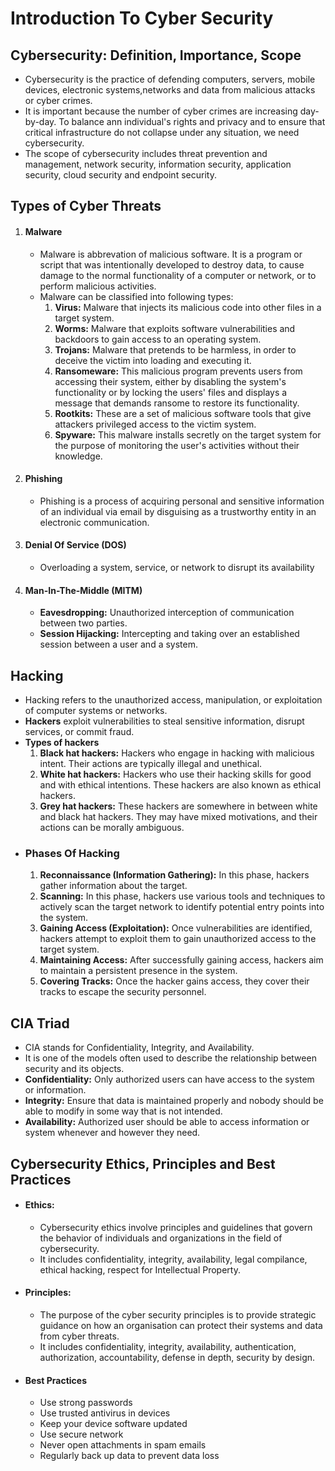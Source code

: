 # Introduction To Cyber Security
## Cybersecurity: Definition, Importance, Scope
- Cybersecurity is the practice of defending computers, servers, mobile devices, electronic systems,networks and data from malicious attacks or cyber crimes.
- It is important because the number of cyber crimes are increasing day-by-day. To balance ann individual's rights and privacy and to ensure that critical infrastructure do not collapse under any situation, we need cybersecurity.
- The scope of cybersecurity includes threat prevention and management, network security, information security, application security, cloud security and endpoint security.

## Types of Cyber Threats
1. #### **Malware**
   - Malware is abbrevation of malicious software. It is a program or script that was intentionally developed to destroy data, to cause damage to the normal functionality of a computer or network, or to perform malicious activities.
   - Malware can be classified into following types:
     1. **Virus:** Malware that injects its malicious code into other files in a target system.
     2. **Worms:** Malware that exploits software vulnerabilities and backdoors to gain access to an operating system.
     3. **Trojans:** Malware that pretends to be harmless, in order to deceive the victim into loading and executing it.
     4. **Ransomeware:** This malicious program prevents users from accessing their system, either by disabling the system's functionality or by locking the users' files and displays a message that demands ransome to restore its functionality.
     5. **Rootkits:** These are a set of malicious software tools that give attackers privileged access to the victim system.
     6. **Spyware:** This malware installs secretly on the target system for the purpose of monitoring the user's activities without their knowledge.
2. #### **Phishing**
   - Phishing is a process of acquiring personal and sensitive information of an individual via email by disguising as a trustworthy entity in an electronic communication.
3. #### **Denial Of Service (DOS)**
   - Overloading a system, service, or network to disrupt its availability
4. #### **Man-In-The-Middle (MITM)**
   - **Eavesdropping:** Unauthorized interception of communication between two parties.
   - **Session Hijacking:** Intercepting and taking over an established session between a user and a system.

## Hacking
- Hacking refers to the unauthorized access, manipulation, or exploitation of computer systems or networks.
- **Hackers** exploit vulnerabilities to steal sensitive information, disrupt services, or commit fraud.
- **Types of hackers**
  1. **Black hat hackers:** Hackers who engage in hacking with malicious intent. Their actions are typically illegal and unethical.
  2. **White hat hackers:** Hackers who use their hacking skills for good and with ethical intentions. These hackers are also known as ethical hackers.
  3. **Grey hat hackers:** These hackers are somewhere in between white and black hat hackers. They may have mixed motivations, and their actions can be morally ambiguous.
- ### Phases Of Hacking
  1. **Reconnaissance (Information Gathering):** In this phase, hackers gather information about the target.
  2. **Scanning:** In this phase, hackers use various tools and techniques to actively scan the target network to identify potential entry points into the system.
  3. **Gaining Access (Exploitation):** Once vulnerabilities are identified, hackers attempt to exploit them to gain unauthorized access to the target system.
  4. **Maintaining Access:** After successfully gaining access, hackers aim to maintain a persistent presence in the system.
  5. **Covering Tracks:** Once the hacker gains access, they cover their tracks to escape the security personnel.

## CIA Triad
- CIA stands for Confidentiality, Integrity, and Availability.
- It is one of the models often used to describe the relationship between security and its objects.
- **Confidentiality:** Only authorized users can have access to the system or information.
- **Integrity:** Ensure that data is maintained properly and nobody should be able to modify in some way that is not intended.
- **Availability:** Authorized user should be able to access information or system whenever and however they need.

## Cybersecurity Ethics, Principles and Best Practices
- #### **Ethics:**
  - Cybersecurity ethics involve principles and guidelines that govern the behavior of individuals and organizations in the field of cybersecurity.
  - It includes confidentiality, integrity, availability, legal compilance, ethical hacking, respect for Intellectual Property.
- #### **Principles:**
  - The purpose of the cyber security principles is to provide strategic guidance on how an organisation can protect their systems and data from cyber threats.
  - It includes confidentiality, integrity, availability, authentication, authorization, accountability, defense in depth, security by design.
- #### **Best Practices**
  - Use strong passwords
  - Use trusted antivirus in devices
  - Keep your device software updated
  - Use secure network
  - Never open attachments in spam emails
  - Regularly back up data to prevent data loss

##

